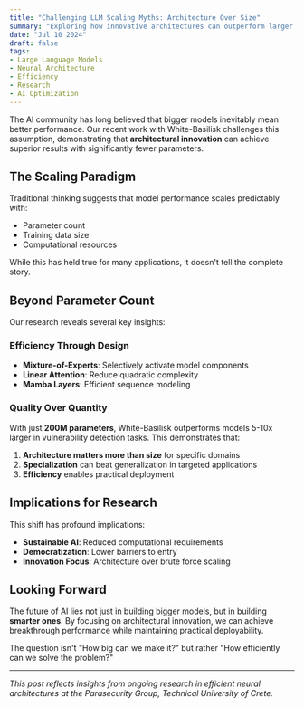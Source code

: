 ```yaml
---
title: "Challenging LLM Scaling Myths: Architecture Over Size"
summary: "Exploring how innovative architectures can outperform larger models, based on insights from recent research in efficient neural network design."
date: "Jul 10 2024"
draft: false
tags:
- Large Language Models
- Neural Architecture
- Efficiency
- Research
- AI Optimization
---
```


The AI community has long believed that bigger models inevitably mean better performance. Our recent work with White-Basilisk challenges this assumption, demonstrating that **architectural innovation** can achieve superior results with significantly fewer parameters.

## The Scaling Paradigm

Traditional thinking suggests that model performance scales predictably with:
- Parameter count
- Training data size  
- Computational resources

While this has held true for many applications, it doesn't tell the complete story.

## Beyond Parameter Count

Our research reveals several key insights:

### Efficiency Through Design
- **Mixture-of-Experts**: Selectively activate model components
- **Linear Attention**: Reduce quadratic complexity
- **Mamba Layers**: Efficient sequence modeling

### Quality Over Quantity
With just **200M parameters**, White-Basilisk outperforms models 5-10x larger in vulnerability detection tasks. This demonstrates that:

1. **Architecture matters more than size** for specific domains
2. **Specialization** can beat generalization in targeted applications
3. **Efficiency** enables practical deployment

## Implications for Research

This shift has profound implications:

- **Sustainable AI**: Reduced computational requirements
- **Democratization**: Lower barriers to entry
- **Innovation Focus**: Architecture over brute force scaling

## Looking Forward

The future of AI lies not just in building bigger models, but in building **smarter ones**. By focusing on architectural innovation, we can achieve breakthrough performance while maintaining practical deployability.

The question isn't "How big can we make it?" but rather "How efficiently can we solve the problem?"

---

*This post reflects insights from ongoing research in efficient neural architectures at the Parasecurity Group, Technical University of Crete.*